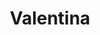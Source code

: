 ---
title: Valentina
artigo: a
picture: /images/v/Valentina.jpg
background: /images/fundos/borboleta.jpg
style: style-verde1
description: Forte e marcante...
full-description: Forte e marcante, o nome de Valentina é uma versão feminina de Valentinus, de origem no Latim, que significa vigoroso, valente, cheio de energia. Quem tem o nome de Valentina geralmente apresenta muita personalidade, determinação e criatividade! Isso, às vezes, pode ser confundido com birra e teimosia, mas pode colocar os créditos no nome mesmo! 😉
---
